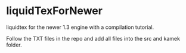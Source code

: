 # liquidTexForNewer
liquidtex for the newer 1.3 engine with a compilation tutorial.

Follow the TXT files in the repo and add all files into the src and kamek folder.
